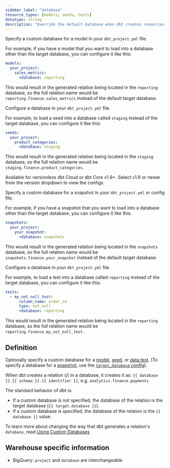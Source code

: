 ```yaml
---
sidebar_label: "database"
resource_types: [models, seeds, tests]
datatype: string
description: "Override the default database when dbt creates resources in your data platform."
---
```


<Tabs>
<TabItem value="model" label="Model">

Specify a custom database for a model in your `dbt_project.yml` file. 

For example, if you have a model that you want to load into a database other than the target database, you can configure it like this:

<File name='dbt_project.yml'>

```yml
models:
  your_project:
    sales_metrics:
      +database: reporting
```
</File>

This would result in the generated relation being located in the `reporting` database, so the full relation name would be `reporting.finance.sales_metrics` instead of the default target database.
</TabItem>

<TabItem value="seeds" label="Seeds">

Configure a database in your `dbt_project.yml` file. 

For example, to load a seed into a database called `staging` instead of the target database, you can configure it like this:

<File name='dbt_project.yml'>

```yml
seeds:
  your_project:
    product_categories:
      +database: staging
```

This would result in the generated relation being located in the `staging` database, so the full relation name would be `staging.finance.product_categories`.

</File>
</TabItem>

<TabItem value="snapshots" label="Snapshots">

<VersionBlock lastVersion="1.8">

Available for versionless dbt Cloud or dbt Core v1.9+. Select v1.9 or newer from the version dropdown to view the configs.

</VersionBlock>

<VersionBlock firstVersion="1.9">

Specify a custom database for a snapshot in your `dbt_project.yml` or config file. 

For example, if you have a snapshot that you want to load into a database other than the target database, you can configure it like this:

<File name='dbt_project.yml'>

```yml
snapshots:
  your_project:
    your_snapshot:
      +database: snapshots
```
</File>

This would result in the generated relation being located in the `snapshots` database, so the full relation name would be `snapshots.finance.your_snapshot` instead of the default target database.

</VersionBlock>

</TabItem>



<TabItem value="test" label="Tests">

Configure a database in your `dbt_project.yml` file. 

For example, to load a test into a database called `reporting` instead of the target database, you can configure it like this:

<File name='dbt_project.yml'>

```yml
tests:
  - my_not_null_test:
      column_name: order_id
      type: not_null
      +database: reporting
```

This would result in the generated relation being located in the `reporting` database, so the full relation name would be `reporting.finance.my_not_null_test`.

</File>
</TabItem>
</Tabs>


## Definition

Optionally specify a custom database for a [model](/docs/build/sql-models), [seed](/docs/build/seeds), or [data test](/docs/build/data-tests). (To specify a database for a [snapshot](/docs/build/snapshots), use the [`target_database` config](/reference/resource-configs/target_database)).

When dbt creates a relation (<Term id="table" />/<Term id="view" />) in a database, it creates it as: `{{ database }}.{{ schema }}.{{ identifier }}`, e.g. `analytics.finance.payments`

The standard behavior of dbt is:
* If a custom database is _not_ specified, the database of the relation is the target database (`{{ target.database }}`).
* If a custom database is specified, the database of the relation is the `{{ database }}` value.

To learn more about changing the way that dbt generates a relation's `database`, read [Using Custom Databases](/docs/build/custom-databases)



## Warehouse specific information
* BigQuery: `project` and `database` are interchangeable

